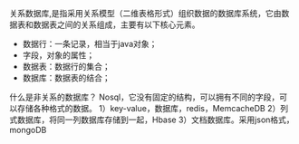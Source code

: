 关系数据库,是指采用关系模型（二维表格形式）组织数据的数据库系统，它由数据表和数据表之间的关系组成，主要有以下核心元素。

* 数据行：一条记录，相当于java对象；
* 字段，对象的属性；
* 数据表：数据行的集合；
* 数据库：数据表的结合；

什么是非关系的数据库？
Nosql，它没有固定的结构，可以拥有不同的字段，可以存储各种格式的数据。
1）key-value，数据库，redis，MemcacheDB
2）列式数据库，将同一列数据库存储到一起，Hbase
3）文档数据库。采用json格式，mongoDB